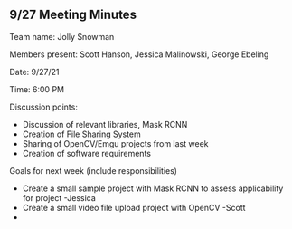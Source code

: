 ## 9/27 Meeting Minutes

Team name: Jolly Snowman

Members present: Scott Hanson, Jessica Malinowski, George Ebeling

Date: 9/27/21

Time: 6:00 PM

Discussion points: 

* Discussion of relevant libraries, Mask RCNN
* Creation of File Sharing System 
* Sharing of OpenCV/Emgu projects from last week
* Creation of software requirements

Goals for next week (include responsibilities)

* Create a small sample project with Mask RCNN to assess applicability for project -Jessica 
* Create a small video file upload project with OpenCV -Scott
* 
